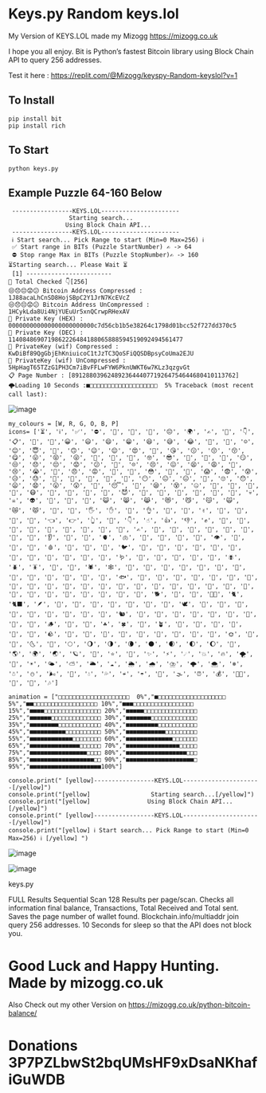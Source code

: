 # Keys.py Random keys.lol

My Version of KEYS.LOL made my Mizogg https://mizogg.co.uk

I hope you all enjoy. Bit is Python’s fastest Bitcoin library using Block Chain API to query 256 addresses.

Test it here : https://replit.com/@Mizogg/keyspy-Random-keyslol?v=1

## To Install
```
pip install bit
pip install rich
```
## To Start
```
python keys.py
```
## Example Puzzle 64-160 Below
```
 -----------------KEYS.LOL----------------------
                 Starting search...
                Using Block Chain API...
 -----------------KEYS.LOL----------------------
 ℹ️ Start search... Pick Range to start (Min=0 Max=256) ℹ️
 ✅ Start range in BITs (Puzzle StartNumber) ✍️ -> 64
 ⛔️ Stop range Max in BITs (Puzzle StopNumber)✍️ -> 160
⏳Starting search... Please Wait ⏳
 [1] ------------------------
🔁 Total Checked 👇[256]
😒😞😔😟😕 Bitcoin Address Compressed : 1J88acaLhCnSD8HojSBpC2Y1JrN7KcEVcZ
😒😞😔😟😕 Bitcoin Address UnCompressed : 1HCykLda8Ui4NjYUEuUr5xnQCrwpRHexAV
🔑 Private Key (HEX) : 000000000000000000000000c7d56cb1b5e38264c1798d01bcc52f727dd370c5
🔑 Private Key (DEC) : 1140848690719862226484188065888594519092494561477
🔑 PrivateKey (wif) Compressed : KwDiBf89QgGbjEhKniuicoC1tJzTC3QoSFiQQSDBpsyCoUma2EJU
🔑 PrivateKey (wif) UnCompressed : 5HpHagT65TZzG1PH3Cm7iBvFFLwFYW6PknUWKT6w7KLz3qzgvGt
📋 Page Number : [8912880396248923644407719264754644680410113762]
🌩Loading 10 Seconds :■□□□□□□□□□□□□□□□□□□□  5% Traceback (most recent call last):
```
![image](https://user-images.githubusercontent.com/88630056/144724892-2c4b22ad-677c-478f-84bf-aaa99efaa0b1.png)
```
my_colours = [W, R, G, O, B, P]
icons= ['⏳', 'ℹ️', '✅', '⛔️', '🔁', '🔑', '💸', '😔', '🌍', '✍️', '🚌', '👇', '📋', '📣', '🤩','😀', '😃', '😄', '😁', '😆', '😅', '😂', '🤣', '🥲', '☺️', '😊', '😇', '🙂', '🙃', '😉', '😌', '😍', '🥰', '😘', '😗', '😙', '😚', '😋', '😛', '😝', '😜', '🤪', '🤨', '🧐', '🤓', '😎', '🥸', '🤩', '🥳', '😏', '😒', '😞', '😔', '😟', '😕', '🙁', '☹️', '😣', '😖', '😫', '😩', '🥺', '😢', '😭', '😤', '😠', '😡', '🤬', '🤯', '😳', '🥵', '🥶', '😱', '😨', '😰', '😥', '😓', '🤗', '🤔', '🤭', '🤫', '🤥', '😶', '😐', '😑', '😬', '🙄', '😯', '😦', '😧', '😮', '😲', '🥱', '😴', '🤤', '😪', '😵', '🤐', '🥴', '🤢', '🤮', '🤧', '😷', '🤒', '🤕', '🤑', '🤠', '😈', '👿', '👹', '👺', '🤡', '💩', '👻', '💀', '☠️', '👽', '👾', '🤖', '🎃', '😺', '😸', '😹', '😻', '😼', '😽', '🙀', '😿', '😾', '👋', '🤚', '🖐', '✋', '🖖', '👌', '🤌', '🤏', '✌️', '🤞', '🤟', '🤘', '🤙', '👈', '👉', '👆', '🖕', '👇', '☝️', '👍', '👎', '✊', '👊', '🤛', '🤜', '👏', '🙌', '👐', '🤲', '🤝', '🙏', '✍️', '💅', '🤳', '💪', '🦾', '🦵', '🦿', '🦶', '👣', '👂', '🦻', '👃', '🫀', '🫁', '🧠', '🦷', '🦴', '👀', '👁', '👅', '👄', '💋', '🩸', '🐒', '🐔', '🐧', '🐦', '🐤', '🐣', '🐥', '🦆', '🦅', '🦉', '🦇', '🐺', '🐗', '🐴', '🦄', '🐝', '🪱', '🐛', '🦋', '🐌', '🐞', '🐜', '🪰', '🪲', '🪳', '🦟', '🦗', '🕷', '🕸', '🦂', '🐢', '🐍', '🦎', '🦖', '🦕', '🐙', '🦑', '🦐', '🦞', '🦀', '🐡', '🐠', '🐟', '🐬', '🐳', '🐋', '🦈', '🐊', '🐅', '🐆', '🦓', '🦍', '🦧', '🦣', '🐘', '🦛', '🦏', '🐪', '🐫', '🦒', '🦘', '🦬', '🐃', '🐂', '🐄', '🐎', '🐖', '🐏', '🐑', '🦙', '🐐', '🦌', '🐕', '🐩', '🦮', '🐕‍🦺', '🐈', '🐈‍⬛', '🪶', '🐓', '🦃', '🦤', '🦚', '🦜', '🦢', '🦩', '🕊', '🐇', '🦝', '🦨', '🦡', '🦫', '🦦', '🦥', '🐁', '🐀', '🐿', '🦔', '🐾', '🐉', '🐲', '🌵', '🎄', '🌲', '🌳', '🌴', '🪵', '🌱', '🌿', '☘️', '🍀', '🎍', '🪴', '🎋', '🍃', '🍂', '🍁', '🍄', '🐚', '🪨', '🌾', '💐', '🌷', '🌹', '🥀', '🌺', '🌸', '🌼', '🌻', '🌞', '🌝', '🌛', '🌜', '🌚', '🌕', '🌖', '🌗', '🌘', '🌑', '🌒', '🌓', '🌔', '🌙', '🌎', '🌍', '🌏', '🪐', '💫', '⭐️', '🌟', '✨', '⚡️', '☄️', '💥', '🔥', '🌪', '🌈', '☀️', '🌤', '⛅️', '🌥', '☁️', '🌦', '🌧', '⛈', '🌩', '🌨', '❄️', '☃️', '⛄️', '🌬', '💨', '💧', '💦', '☔️', '☂️', '🌊', '🌫', '⏰', '💰', '🎅🏻', '🎄', '🎁', '🎶']

animation = ["□□□□□□□□□□□□□□□□□□□□  0%","■□□□□□□□□□□□□□□□□□□□  5%","■■□□□□□□□□□□□□□□□□□□ 10%","■■■□□□□□□□□□□□□□□□□□ 15%","■■■■□□□□□□□□□□□□□□□□ 20%","■■■■■□□□□□□□□□□□□□□□ 25%","■■■■■■□□□□□□□□□□□□□□ 30%","■■■■■■■□□□□□□□□□□□□□ 35%","■■■■■■■■□□□□□□□□□□□□ 40%","■■■■■■■■■□□□□□□□□□□□ 45%","■■■■■■■■■■□□□□□□□□□□ 50%","■■■■■■■■■■■□□□□□□□□□ 55%","■■■■■■■■■■■■□□□□□□□□ 60%","■■■■■■■■■■■■■□□□□□□□ 65%","■■■■■■■■■■■■■■□□□□□□ 70%","■■■■■■■■■■■■■■■□□□□□ 75%","■■■■■■■■■■■■■■■■□□□□ 80%","■■■■■■■■■■■■■■■■■□□□ 85%","■■■■■■■■■■■■■■■■■■□□ 90%","■■■■■■■■■■■■■■■■■■■□ 95%","■■■■■■■■■■■■■■■■■■■■100%"]
```
```
console.print(" [yellow]-----------------KEYS.LOL----------------------[/yellow]")
console.print("[yellow]                 Starting search...[/yellow]")
console.print("[yellow]                Using Block Chain API...[/yellow]")
console.print(" [yellow]-----------------KEYS.LOL----------------------[/yellow]")
console.print("[yellow] ℹ️ Start search... Pick Range to start (Min=0 Max=256) ℹ️ [/yellow] ")
```
![image](https://user-images.githubusercontent.com/88630056/144724912-18792767-1d49-4e53-aa2b-394edaae9a38.png)


![image](https://user-images.githubusercontent.com/88630056/144724934-a2686ccc-9aa1-499e-bbd8-c1a5aadaa804.png)

keys.py

FULL Results Sequential Scan 128 Results per page/scan. Checks all information final balance, Transactions, Total Received and Total sent. Saves the page number of wallet found. Blockchain.info/multiaddr join query 256 addresses. 10 Seconds for sleep so that the API does not block you. 
# Good Luck and Happy Hunting. Made by mizogg.co.uk

Also Check out my other Version on https://mizogg.co.uk/python-bitcoin-balance/


# Donations 3P7PZLbwSt2bqUMsHF9xDsaNKhafiGuWDB 
